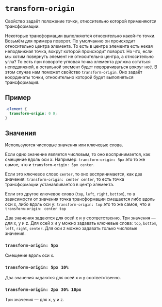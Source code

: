 # `transform-origin`

Свойство задаёт положение точки, относительно которой применяются трансформации.

Некоторые трансформации выполняются относительно какой-то точки. Возьмём для примера поворот. По умолчанию он происходит относительно центра элемента. То есть в центре элемента есть некая неподвижная точка, вокруг которой происходит поворот. Но что, если мы хотим повернуть элемент не относительно центра, а относительно угла? То есть при повороте угловая точка элемента должна остаться неподвижной, а остальной элемент будет поворачиваться вокруг неё. В этом случае нам поможет свойство `transform-origin`. Оно задаёт координаты точки, относительно которой будет выполняться трансформация.

## Пример

```css
.element {
  transform-origin: 0 0;
}
```

## Значения

Используются числовые значения или ключевые слова.

Если одно значение является числовым, то оно воспринимается, как смещение вдоль оси x. Например: `transform-origin: 5px` это то же самое, что и `transform-origin: 5px center`.

Если это ключевое слово `center`, то оно воспринимается, как два значения: `transform-origin: center center`, то есть точка трансформации устанавливается в центр элемента.

Если это другое ключевое слово (`top`, `left`, `right`, `bottom`), то в зависимости от значения точка трансформации смещается либо вдоль оси x, либо вдоль оси y: `transform-origin: top` это то же самое, что и `transform-origin: center top`

Два значения задаются для осей x и y соответственно. Три значения — для x, y и z. Для осей x и y можно задавать ключевые слова: `top`, `bottom`, `left`, `right`, `center`. Для оси z можно задавать только числовые значения.

### `transform-origin: 5px`
Смещение вдоль оси x.

### `transform-origin: 5px 10%`
Два значения задаются для осей x и y соответственно.

### `transform-origin: 2px 30% 10px`
Три значения — для x, y и z.
